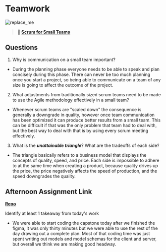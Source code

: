 # Teamwork

![replace_me](https://codeworks.blob.core.windows.net/public/assets/img/illustrations/placeholder.svg)

> **📖 [Scrum for Small Teams](https://codeworksacademy.com/fs-student-guide/resources/wk8-9/02-Scrum-For-Small-Teams)**

## Questions

1. Why is communication on a small team important?

- During the planning phase everyone needs to be able to speak and plan concisely during this phase. There can never be too much planning once you start a project, so being able to communicate on a team of any size is going to affect the outcome of the project.

2. What adjustments from traditionally sized scrum teams need to be made to use the Agile methodology effectively in a small team?

- Whenever scrum teams are "scaled down" the consequence is generally a downgrade in quality, however once team communication has been optimized it can produce better results from a small team. This can be difficult if that was the only problem that team had to deal with, but the best way to deal with that is by using every scrum meeting effectively.

3. What is the ***unattainable triangle***? What are the tradeoffs of each side?

- The triangle basically refers to a business model that displays the concepts of quality, speed, and price. Each side is impossible to adhere to at the same time when creating a product, because quality drives up the price, the price negatively affects the speed of production, and the speed downgrades the quality.

## Afternoon Assignment Link

**[Repo](https://github.com/doctorgrant99/<ASSIGNMENT_REPO>)**

Identify at least 1 takeaway from today's work

- We were able to start coding the capstone today after we finished the figma, it was only thirty minutes but we were able to use the rest of the day drawing out a complete plan. Most of that coding time was just spent writing out models and model schemas for the client and server, but overall we think we are making good headway.